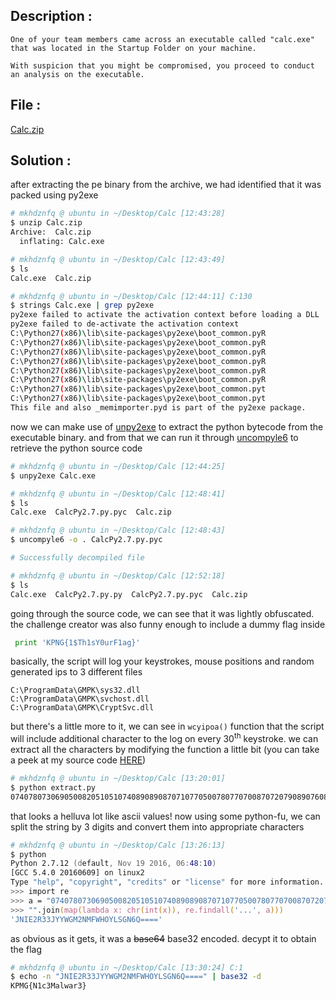 ## Description :
```
One of your team members came across an executable called "calc.exe" that was located in the Startup Folder on your machine.

With suspicion that you might be compromised, you proceed to conduct an analysis on the executable.
```

## File :
[Calc.zip](Calc.zip)

## Solution :

after extracting the pe binary from the archive, we had identified that it was packed using py2exe

```zsh
# mkhdznfq @ ubuntu in ~/Desktop/Calc [12:43:28] 
$ unzip Calc.zip 
Archive:  Calc.zip
  inflating: Calc.exe                

# mkhdznfq @ ubuntu in ~/Desktop/Calc [12:43:49] 
$ ls
Calc.exe  Calc.zip

# mkhdznfq @ ubuntu in ~/Desktop/Calc [12:44:11] C:130
$ strings Calc.exe | grep py2exe
py2exe failed to activate the activation context before loading a DLL
py2exe failed to de-activate the activation context
C:\Python27(x86)\lib\site-packages\py2exe\boot_common.pyR
C:\Python27(x86)\lib\site-packages\py2exe\boot_common.pyR
C:\Python27(x86)\lib\site-packages\py2exe\boot_common.pyR
C:\Python27(x86)\lib\site-packages\py2exe\boot_common.pyR
C:\Python27(x86)\lib\site-packages\py2exe\boot_common.pyR
C:\Python27(x86)\lib\site-packages\py2exe\boot_common.pyR
C:\Python27(x86)\lib\site-packages\py2exe\boot_common.pyt
C:\Python27(x86)\lib\site-packages\py2exe\boot_common.pyt
This file and also _memimporter.pyd is part of the py2exe package.
```

now we can make use of [unpy2exe](https://github.com/matiasb/unpy2exe) to extract the python bytecode from the executable binary. and from that we can run it through [uncompyle6](https://github.com/rocky/python-uncompyle6) to retrieve the python source code

```zsh
# mkhdznfq @ ubuntu in ~/Desktop/Calc [12:44:25] 
$ unpy2exe Calc.exe   

# mkhdznfq @ ubuntu in ~/Desktop/Calc [12:48:41] 
$ ls
Calc.exe  CalcPy2.7.py.pyc  Calc.zip

# mkhdznfq @ ubuntu in ~/Desktop/Calc [12:48:43] 
$ uncompyle6 -o . CalcPy2.7.py.pyc

# Successfully decompiled file

# mkhdznfq @ ubuntu in ~/Desktop/Calc [12:52:18] 
$ ls
Calc.exe  CalcPy2.7.py.py  CalcPy2.7.py.pyc  Calc.zip
```

going through the source code, we can see that it was lightly obfuscated. the challenge creator was also funny enough to include a dummy flag inside 

```python
 print 'KPNG{1$Th1sY0urF1ag}'
 ```

 basically, the script will log your keystrokes, mouse positions and random generated ips to 3 different files

```
C:\ProgramData\GMPK\sys32.dll
C:\ProgramData\GMPK\svchost.dll
C:\ProgramData\GMPK\CryptSvc.dll
```

but there's a little more to it, we can see in `wcyipoa()` function that the script will include additional character to the log on every 30<sup>th</sup> keystroke. we can extract all the characters by modifying the function a little bit (you can take a peek at my source code [HERE](extract.py))

```zsh
# mkhdznfq @ ubuntu in ~/Desktop/Calc [13:20:01] 
$ python extract.py
074078073069050082051051074089089087071077050078077070087072079089076083071078054081061061061061
```

that looks a helluva lot like ascii values! now using some python-fu, we can split the string by 3 digits and convert them into appropriate characters

```zsh
# mkhdznfq @ ubuntu in ~/Desktop/Calc [13:26:13] 
$ python
Python 2.7.12 (default, Nov 19 2016, 06:48:10) 
[GCC 5.4.0 20160609] on linux2
Type "help", "copyright", "credits" or "license" for more information.
>>> import re
>>> a = "074078073069050082051051074089089087071077050078077070087072079089076083071078054081061061061061"
>>> "".join(map(lambda x: chr(int(x)), re.findall('...', a)))
'JNIE2R33JYYWGM2NMFWHOYLSGN6Q===='
```

as obvious as it gets, it was a ~~base64~~ base32 encoded. decypt it to obtain the flag

```zsh
# mkhdznfq @ ubuntu in ~/Desktop/Calc [13:30:24] C:1
$ echo -n "JNIE2R33JYYWGM2NMFWHOYLSGN6Q====" | base32 -d
KPMG{N1c3Malwar3}
```